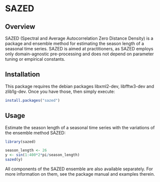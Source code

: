 # SAZED

## Overview
SAZED (Spectral and Average Autocorrelation Zero Distance Density) 
is a package and ensemble method for estimating the season length of 
a seasonal time series. SAZED is aimed at practitioners, as SAZED 
employs only domain-agnostic pre-processing and does not depend on 
parameter tuning or empirical constants.

## Installation
This package requires the debian packages libxml2-dev, libfftw3-dev 
and zlib1g-dev. Once you have those, then simply execute:

``` r
install.packages("sazed")
```


## Usage
Estimate the season length of a seasonal time series with the 
variations of the ensemble method SAZED:

``` r
library(sazed)

season_length <- 26
y <- sin(1:400*2*pi/season_length)
sazed(y)
```

All components of the SAZED ensemble are also available separately. 
For more information on them, see the package manual and examples 
therein.
